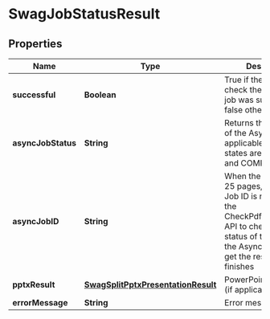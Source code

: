 
# SwagJobStatusResult

## Properties
Name | Type | Description | Notes
------------ | ------------- | ------------- | -------------
**successful** | **Boolean** | True if the operation to check the status of the job was successful, false otherwise |  [optional]
**asyncJobStatus** | **String** | Returns the job status of the Async Job, if applicable.  Possible states are STARTED and COMPLETED |  [optional]
**asyncJobID** | **String** | When the job exceeds 25 pages, an Async Job ID is returned.  Use the CheckPdfOcrJobStatus API to check on the status of this job using the AsyncJobID and get the result when it finishes |  [optional]
**pptxResult** | [**SwagSplitPptxPresentationResult**](SwagSplitPptxPresentationResult.md) | PowerPoint split result (if applicable) |  [optional]
**errorMessage** | **String** | Error message (if any) |  [optional]



